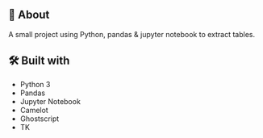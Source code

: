## 🚀 About

A small project using Python, pandas & jupyter notebook to extract tables.

## 🛠️ Built with

* Python 3
* Pandas
* Jupyter Notebook
* Camelot
* Ghostscript
* TK
